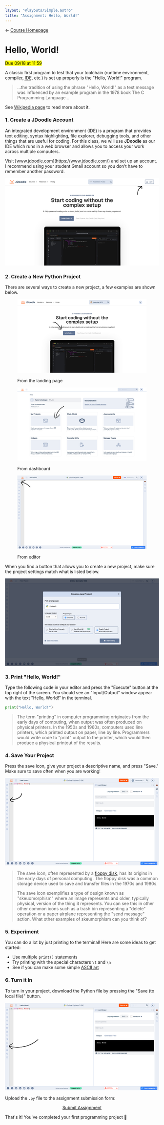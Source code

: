 ```yaml
---
layout: "@layouts/Simple.astro"
title: "Assignment: Hello, World!"
---
```


← [Course Homepage](/2024/fall/computer-science)

# Hello, World!

<mark>Due 09/18 at 11:59</mark>

A classic first program to test that your toolchain (runtime environment, compiler, <abbr title="integrated development environment">IDE</abbr>, etc.) is set up properly is the "Hello, World!" program.

> ...the tradition of using the phrase "Hello, World!" as a test message was influenced by an example program in the 1978 book The C Programming Language...

See [Wikipedia page](https://en.wikipedia.org/wiki/%22Hello,_World!%22_program) to read more about it.

### 1. Create a JDoodle Account

An integrated development environment (IDE) is a program that provides text editing, syntax highlighting, file explorer, debugging tools, and other things that are useful for coding. For this class, we will use **JDoodle** as our IDE which runs in a web browser and allows you to access your work across multiple computers.

Visit [www.jdoodle.com](https://www.jdoodle.com/) and set up an account. I recommend using your student Gmail account so you don't have to remember another password.

![](./landing-login.png)

### 2. Create a New Python Project

There are several ways to create a new project, a few examples are shown below.

<figure>

![](./landing-lets-code.png)

<figcaption>From the landing page</figcaption>

</figure>

<figure>

![](./profile-my-projects.png)

<figcaption>From dashboard</figcaption>

</figure>

<figure>

![](./editor-new-project.png)

<figcaption>From editor</figcaption>

</figure>

When you find a button that allows you to create a new project, make sure the project settings match what is listed below.

![](./new-project.png)

### 3. Print "Hello, World!"

Type the following code in your editor and press the "Execute" button at the top right of the screen. You should see an "Input/Output" window appear with the text "Hello, World!" in the terminal.

```python
print("Hello, World!")
```

> The term "printing" in computer programming originates from the early days of computing, when output was often produced on physical printers. In the 1950s and 1960s, computers used line printers, which printed output on paper, line by line. Programmers would write code to "print" output to the printer, which would then produce a physical printout of the results.

### 4. Save Your Project

Press the save icon, give your project a descriptive name, and press "Save." Make sure to save often when you are working!

![](./save-project.png)

> The save icon, often represented by a [floppy disk](https://en.wikipedia.org/wiki/Floppy_disk), has its origins in the early days of personal computing. The floppy disk was a common storage device used to save and transfer files in the 1970s and 1980s.
> 
> The save icon exemplifies a type of design known as "skeuomorphism" where an image represents and older, typically physical, version of the thing it represents. You can see this in other other common icons such as a trash bin representing a "delete" operation or a paper airplane representing the "send message" action. What other examples of skeumorphism can you think of?

### 5. Experiment

You can do a lot by just printing to the terminal! Here are some ideas to get started:

- Use multiple `print()` statements
- Try printing with the special characters `\t` and `\n`
- See if you can make some simple [ASCII art](https://en.wikipedia.org/wiki/ASCII_art)

### 6. Turn it In

To turn in your project, download the Python file by pressing the "Save (to local file)" button.

![](./download.png)

Upload the `.py` file to the assignment submission form:

<p style="text-align:center"><a href="https://docs.google.com/forms/d/e/1FAIpQLSfzWOLGeGBT8trx3xkOuYoUNKdoAcEuVYghNHSwQDspnpwv5g/viewform?usp=sf_link" class="button">Submit Assignment</a></p>

That's it! You've completed your first programming project 🎉